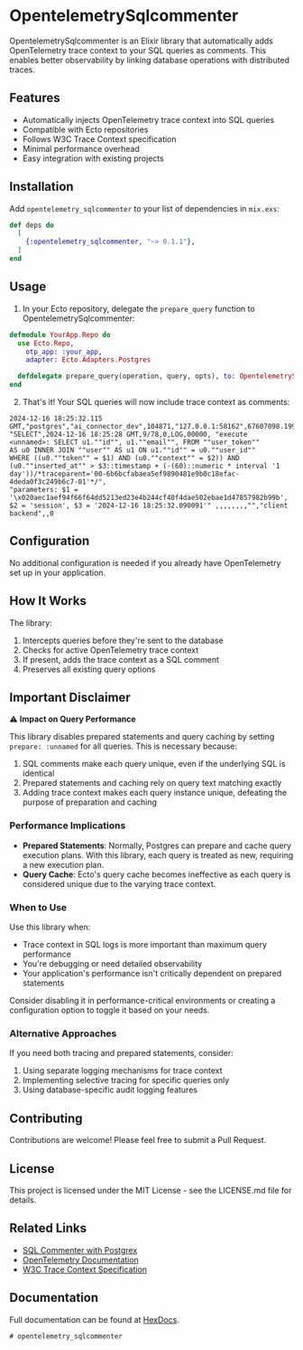 # OpentelemetrySqlcommenter

OpentelemetrySqlcommenter is an Elixir library that automatically adds
OpenTelemetry trace context to your SQL queries as comments. This enables
better observability by linking database operations with distributed
traces.

## Features

- Automatically injects OpenTelemetry trace context into SQL queries
- Compatible with Ecto repositories
- Follows W3C Trace Context specification
- Minimal performance overhead
- Easy integration with existing projects

## Installation

Add `opentelemetry_sqlcommenter` to your list of dependencies in `mix.exs`:

```elixir
def deps do
  [
    {:opentelemetry_sqlcommenter, "~> 0.1.1"},
  ]
end
```

## Usage

1. In your Ecto repository, delegate the `prepare_query` function to OpentelemetrySqlcommenter:

```elixir
defmodule YourApp.Repo do
  use Ecto.Repo,
    otp_app: :your_app,
    adapter: Ecto.Adapters.Postgres

  defdelegate prepare_query(operation, query, opts), to: OpentelemetrySqlcommenter
end
```

2. That's it! Your SQL queries will now include trace context as comments:

```
2024-12-16 18:25:32.115
GMT,"postgres","ai_connector_dev",104871,"127.0.0.1:58162",67607098.199a7,1,
"SELECT",2024-12-16 18:25:28 GMT,9/78,0,LOG,00000, "execute
<unnamed>: SELECT u1.""id"", u1.""email"", FROM ""user_token""
AS u0 INNER JOIN ""user"" AS u1 ON u1.""id"" = u0.""user_id""
WHERE ((u0.""token"" = $1) AND (u0.""context"" = $2)) AND
(u0.""inserted_at"" > $3::timestamp + (-(60)::numeric * interval '1
day'))/*traceparent='00-6b6bcfabaea5ef9890481e9b0c18efac-4deda0f3c249b6c7-01'*/",
"parameters: $1 =
'\x020aec1aef94f66f64dd5213ed23e4b244cf40f4dae502ebae1d47857982b99b',
$2 = 'session', $3 = '2024-12-16 18:25:32.090091'" ,,,,,,,,"","client
backend",,0
```

## Configuration

No additional configuration is needed if you already have OpenTelemetry set up in your application.

## How It Works

The library:
1. Intercepts queries before they're sent to the database
2. Checks for active OpenTelemetry trace context
3. If present, adds the trace context as a SQL comment
4. Preserves all existing query options

## Important Disclaimer

⚠️ **Impact on Query Performance**

This library disables prepared statements and query caching by setting
`prepare: :unnamed` for all queries. This is necessary because:

1. SQL comments make each query unique, even if the underlying SQL is identical
2. Prepared statements and caching rely on query text matching exactly
3. Adding trace context makes each query instance unique,
defeating the purpose of preparation and caching

### Performance Implications

- **Prepared Statements**: Normally, Postgres can prepare and cache
query execution plans. With this library, each query is treated as new,
requiring a new execution plan.
- **Query Cache**: Ecto's query cache
becomes ineffective as each query is considered unique due to the varying
trace context.

### When to Use

Use this library when:
- Trace context in SQL logs is more important than maximum query performance
- You're debugging or need detailed observability
- Your application's performance isn't critically dependent on prepared statements

Consider disabling it in performance-critical environments or creating a configuration option to toggle it based on your needs.

### Alternative Approaches

If you need both tracing and prepared statements, consider:
1. Using separate logging mechanisms for trace context
2. Implementing selective tracing for specific queries only
3. Using database-specific audit logging features

## Contributing

Contributions are welcome! Please feel free to submit a Pull Request.

## License

This project is licensed under the MIT License - see the LICENSE.md file for details.

## Related Links

- [SQL Commenter with Postgrex](https://dev.to/dkuku/sql-commenter-with-postgrex-2bfd)
- [OpenTelemetry Documentation](https://opentelemetry.io/docs/)
- [W3C Trace Context Specification](https://www.w3.org/TR/trace-context/)

## Documentation

Full documentation can be found at [HexDocs](https://hexdocs.pm/opentelemetry_sqlcommenter).
```
# opentelemetry_sqlcommenter
